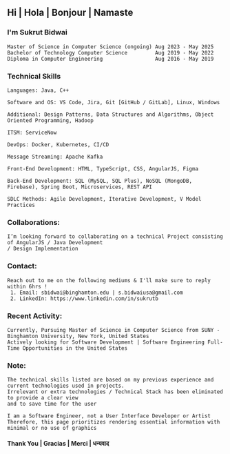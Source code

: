 ## Hi | Hola | Bonjour | Namaste 
### I'm Sukrut Bidwai 

    Master of Science in Computer Science (ongoing) Aug 2023 - May 2025
    Bachelor of Technology Computer Science         Aug 2019 - May 2022
    Diploma in Computer Engineering                 Aug 2016 - May 2019

### Technical Skills

    Languages: Java, C++
    
    Software and OS: VS Code, Jira, Git [GitHub / GitLab], Linux, Windows 
    
    Additional: Design Patterns, Data Structures and Algorithms, Object Oriented Programming, Hadoop
    
    ITSM: ServiceNow
    
    DevOps: Docker, Kubernetes, CI/CD
    
    Message Streaming: Apache Kafka
    
    Front-End Development: HTML, TypeScript, CSS, AngularJS, Figma
    
    Back-End Development: SQL (MySQL, SQL Plus), NoSQL (MongoDB, Firebase), Spring Boot, Microservices, REST API
    
    SDLC Methods: Agile Development, Iterative Development, V Model Practices


### Collaborations:
    I’m looking forward to collaborating on a technical Project consisting of AngularJS / Java Development 
    / Design Implementation

### Contact:
    Reach out to me on the following mediums & I'll make sure to reply within 6hrs !
     1. Email: sbidwai@binghamton.edu | s.bidwaiusa@gmail.com 
     2. LinkedIn: https://www.linkedin.com/in/sukrutb 

### Recent Activity:
    Currently, Pursuing Master of Science in Computer Science from SUNY - Binghamton University, New York, United States
    Actively looking for Software Development | Software Engineering Full-Time Opportunities in the United States

### Note:
    The technical skills listed are based on my previous experience and current technologies used in projects. 
    Irrelevant or extra technologies / Technical Stack has been eliminated to provide a clear view 
    and to save time for the user

    I am a Software Engineer, not a User Interface Developer or Artist 
    Therefore, this page prioritizes rendering essential information with minimal or no use of graphics 

#### Thank You | Gracias | Merci | धन्यवाद
